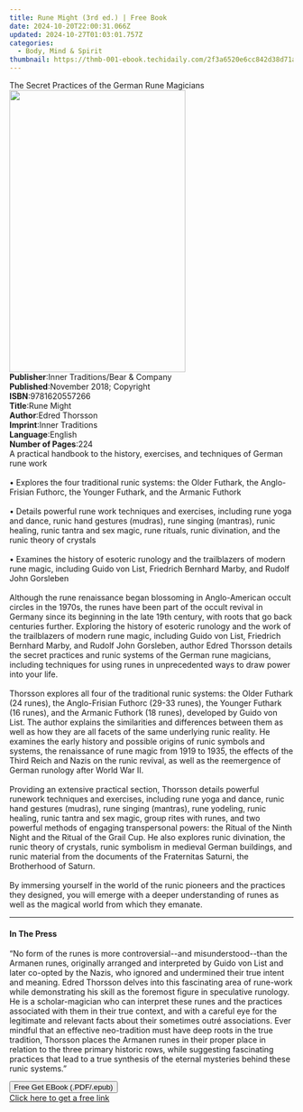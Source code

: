 ```yaml
---
title: Rune Might (3rd ed.) | Free Book
date: 2024-10-20T22:00:31.066Z
updated: 2024-10-27T01:03:01.757Z
categories:
  - Body, Mind & Spirit
thumbnail: https://thmb-001-ebook.techidaily.com/2f3a6520e6cc842d38d71a2b653ea9d121e2cc41c4ada54baa36129f006cbbdf.jpg
---
```

<main id="book-container">
  <div class="flex flex-col">
    <div class="book-brief flex-1 py-6 px-4 sm:p-6 md:py-10 md:px-8">
      <!-- brief-->
      <div class="book-brief-main">
        The Secret Practices of the German Rune Magicians
      </div>
    </div>
    <div
      class="book-meta-info flex-1 grid gap-4 col-start-1 col-end-3 row-start-1 sm:mb-6 sm:grid-cols-4 lg:gap-6 lg:col-start-2 lg:row-end-6 lg:row-span-6 lg:mb-0"
    >
      <div
        class="book-meta-info-left place-content-center mt-4 p-4 text-sm leading-6 col-start-2 col-span-2 dark:text-slate-400"
      >
        <img
          class="w-full h-500 object-cover rounded-lg sm:h-255 sm:col-span-2 lg:col-span-full"
          src="https://img-001-ebook.techidaily.com/2532b970c0cc86b27818cf126230f50635b28867659486064202e063cb1f32ce.jpg"
          alt=""
          width="312"
          height="500"
        />
      </div>
      <div
        class="book-meta-info-right mt-2 col-start-1 row-start-2 col-span-3 self-center"
      >
        <!-- meta data  -->
        <div class="flex flex-col px-4 md:px-8">
          <div class="flex-1">
            <strong>Publisher</strong>:<span class="px-2"
              >Inner Traditions/Bear &amp; Company</span
            >
          </div>
          <div class="flex-1">
            <strong>Published</strong>:<span class="px-2"
              >November 2018; Copyright</span
            >
          </div>
          <div class="flex-1">
            <strong>ISBN</strong>:<span class="px-2">9781620557266</span>
          </div>
          <div class="flex-1">
            <strong>Title</strong>:<span class="px-2">Rune Might</span>
          </div>
          <div class="flex-1">
            <strong>Author</strong>:<span class="px-2">Edred Thorsson</span>
          </div>
          <div class="flex-1">
            <strong>Imprint</strong>:<span class="px-2">Inner Traditions</span>
          </div>
          <div class="flex-1">
            <strong>Language</strong>:<span class="px-2">English</span>
          </div>
          <div class="flex-1">
            <strong>Number of Pages</strong>:<span class="px-2">224</span>
          </div>
        </div>
      </div>
    </div>
    <div class="book-description flex-1 py-6 px-4 sm:p-6 md:py-10 md:px-8">
      <div class="book-description-main">
        <div accordion-content="" id="description">
          A practical handbook to the history, exercises, and techniques of
          German rune work <br /><br />• Explores the four traditional runic
          systems: the Older Futhark, the Anglo-Frisian Futhorc, the Younger
          Futhark, and the Armanic Futhork <br /><br />• Details powerful rune
          work techniques and exercises, including rune yoga and dance, runic
          hand gestures (mudras), rune singing (mantras), runic healing, runic
          tantra and sex magic, rune rituals, runic divination, and the runic
          theory of crystals <br /><br />• Examines the history of esoteric
          runology and the trailblazers of modern rune magic, including Guido
          von List, Friedrich Bernhard Marby, and Rudolf John Gorsleben
          <br /><br />Although the rune renaissance began blossoming in
          Anglo-American occult circles in the 1970s, the runes have been part
          of the occult revival in Germany since its beginning in the late 19th
          century, with roots that go back centuries further. Exploring the
          history of esoteric runology and the work of the trailblazers of
          modern rune magic, including Guido von List, Friedrich Bernhard Marby,
          and Rudolf John Gorsleben, author Edred Thorsson details the secret
          practices and runic systems of the German rune magicians, including
          techniques for using runes in unprecedented ways to draw power into
          your life. <br /><br />Thorsson explores all four of the traditional
          runic systems: the Older Futhark (24 runes), the Anglo-Frisian Futhorc
          (29-33 runes), the Younger Futhark (16 runes), and the Armanic Futhork
          (18 runes), developed by Guido von List. The author explains the
          similarities and differences between them as well as how they are all
          facets of the same underlying runic reality. He examines the early
          history and possible origins of runic symbols and systems, the
          renaissance of rune magic from 1919 to 1935, the effects of the Third
          Reich and Nazis on the runic revival, as well as the reemergence of
          German runology after World War II. <br /><br />Providing an extensive
          practical section, Thorsson details powerful runework techniques and
          exercises, including rune yoga and dance, runic hand gestures
          (mudras), rune singing (mantras), rune yodeling, runic healing, runic
          tantra and sex magic, group rites with runes, and two powerful methods
          of engaging transpersonal powers: the Ritual of the Ninth Night and
          the Ritual of the Grail Cup. He also explores runic divination, the
          runic theory of crystals, runic symbolism in medieval German
          buildings, and runic material from the documents of the Fraternitas
          Saturni, the Brotherhood of Saturn. <br /><br />By immersing yourself
          in the world of the runic pioneers and the practices they designed,
          you will emerge with a deeper understanding of runes as well as the
          magical world from which they emanate.
        </div>
        <div class="accordion-fader"></div>
      </div>
    </div>
    <div class="book-excerpts flex-1 py-6 px-4 sm:p-6 md:py-10 md:px-8">
      <!-- excerpts-->
      <div class="book-excerpts-main">
        <hr />
        <h4 class="placeholder placeholder-heading">
          <span>In The Press</span>
        </h4>
        <p>
          “No form of the runes is more controversial--and misunderstood--than
          the Armanen runes, originally arranged and interpreted by Guido von
          List and later co-opted by the Nazis, who ignored and undermined their
          true intent and meaning. Edred Thorsson delves into this fascinating
          area of rune-work while demonstrating his skill as the foremost figure
          in speculative runology. He is a scholar-magician who can interpret
          these runes and the practices associated with them in their true
          context, and with a careful eye for the legitimate and relevant facts
          about their sometimes outré associations. Ever mindful that an
          effective neo-tradition must have deep roots in the true tradition,
          Thorsson places the Armanen runes in their proper place in relation to
          the three primary historic rows, while suggesting fascinating
          practices that lead to a true synthesis of the eternal mysteries
          behind these runic systems.”
        </p>
      </div>
    </div>
    <div
      class="book-about-author flex-1 py-6 px-4 sm:p-6 md:py-10 md:px-8"
    ></div>
    <div class="book-free-get flex-1 py-6 px-4 sm:p-6 md:py-10 md:px-8">
      <button
        id="btn-free-get"
        class="bg-blue-500 hover:bg-blue-700 text-white font-bold py-2 px-4 rounded"
      >
        Free Get EBook (.PDF/.epub)
      </button>
      <div id="countdown-display" class="px-2 text-lg mt-2"></div>
      <a
        id="free-link"
        class="hidden bg-blue-500 hover:bg-blue-700 text-white font-bold py-2 px-4 rounded"
        href="https://www.ebooks.com/en-us/book/96028114/rune-might/edred-thorsson/"
        target="_blank"
        >Click here to get a free link</a
      >
    </div>
    <script>
      let countdownTime = 0;
      let countdownInterval = null;
      document
        .getElementById('btn-free-get')
        .addEventListener('click', startCountdown);
      function startCountdown() {
        countdownTime = new Date().getTime() + 60000 * 3;
        countdownInterval = setInterval(updateCountdown, 1000);
        document.getElementById('btn-free-get').disabled = true;
        document
          .getElementById('btn-free-get')
          .classList.add('bg-gray-500', 'cursor-not-allowed');
      }
      function updateCountdown() {
        let currentTime = new Date().getTime();
        let timeLeft = countdownTime - currentTime;
        let secondsLeft = Math.floor(timeLeft / 1000);
        document.getElementById('countdown-display').innerHTML =
          `Remaining time: ${secondsLeft} seconds.`;
        if (secondsLeft <= 0) {
          clearInterval(countdownInterval);
          document.getElementById('btn-free-get').classList.add('hidden');
          document.getElementById('free-link').classList.remove('hidden');
          document.getElementById('countdown-display').innerHTML = '';
        }
      }
    </script>
  </div>
</main>

<ins class="adsbygoogle"
      style="display:block"
      data-ad-client="ca-pub-7571918770474297"
      data-ad-slot="8358498916"
      data-ad-format="auto"
      data-full-width-responsive="true"></ins>
    